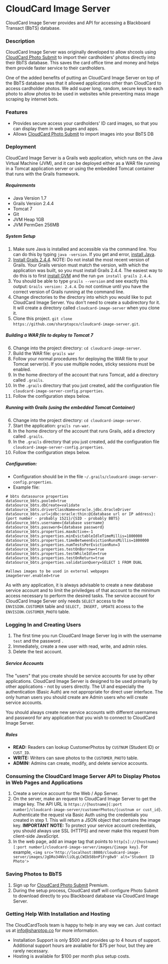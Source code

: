 # CloudCard Image Server

CloudCard Image Server provides and API for accessing a Blackboard Transact (BbTS) database.

### Description
CloudCard Image Server was originally developed to allow shcools using [CloudCard Photo Submit](http://start.cloudcardtools.com) to import their cardholders' photos directly into their BbTS database. This saves the card office time and money and helps them provide faster service to their cardholders.

One of the added benefits of putting an CloudCard Image Server on top of the BbTS database was that it allowed applications other than CloudCard to access cardholder photos. We add super long, random, secure keys to each photo to allow photos to be used in websites while preventing mass image scraping by internet bots. 

### Features
- Provides secure access your cardholders' ID card images, so that you can display them in web pages and apps.
- Allows [CloudCard Photo Submit](http://start.cloudcardtools.com) to import images into your BbTS DB

### Deployment
CloudCard Image Server is a Grails web application, which runs on the Java Virtual Machine (JVM), and it can be deployed either as a WAR file running in a Tomcat application server or using the embedded Tomcat container that runs with the Grails framework.

##### Requirements
- Java Version 1.7
- Grails Version 2.4.4
- Tomcat 7
- Git
- JVM Heap 1GB
- JVM PermGen 256MB

##### System Setup
1. Make sure Java is installed and accessible via the command line.  You can do this by typing `java -version`.  If you get and error, [install Java](http://docs.oracle.com/javase/7/docs/webnotes/install/).
2. [Install Grails 2.4.4](https://grails.org/download.html). NOTE: Do not install the most recent version of Grails.  Your Grails version must match the version, with which the application was built, so you must install Grails 2.4.4.  The easiest way to do this is to first [install GVM](http://gvmtool.net/) and the run `gvm install grails 2.4.4`.
3. You should be able to type `grails --version` and see exactly this output: `Grails version: 2.4.4`.  Do not continue until you have the correct version of Grails running at the command line.
4. Change directories to the directory into which you would like to put CloudCard Image Server.  You don't need to create a subdirectory for it.  It will create a directory called `cloudcard-image-server` when you clone it.
5. Clone this project. `git clone https://github.com/sharptopco/cloudcard-image-server.git`.

##### Building a WAR file to deploy to Tomcat 7
6. Change into the project directory: `cd cloudcard-image-server`.
7. Build the WAR file: `grails war`
8. Follow your normal procedures for deploying the WAR file to your Tomcat server(s).  If you use multiple nodes, sticky sessions must be enabled.
9. In the home directory of the account that runs Tomcat, add a directory called `.grails`.
10. In the `.grails` directory that you just created, add the configuration file `cloudcard-image-server-config.properties`.
11. Follow the configuration steps below.

##### Running with Grails (using the embedded Tomcat Container)
6. Change into the project directory: `cd cloudcard-image-server`.
7. Start the application: `grails run-war`.
8. In the home directory of the account that runs Grails, add a directory called `.grails`.
9. In the `.grails` directory that you just created, add the configuration file `cloudcard-image-server-config.properties`.
10. Follow the configuration steps below.

##### Configuration:
- Configuration should be in the file `~/.grails/cloudcard-image-server-config.properties`.
- Example file:

```
# bbts datasource properties
dataSource_bbts.pooled=true
dataSource_bbts.dbCreate=validate
dataSource_bbts.driverClassName=oracle.jdbc.OracleDriver
dataSource_bbts.url=jdbc:oracle:thin:@{database url or IP address}:{port number - probably 1521}/{SID - probably BBTS}
dataSource_bbts.username={database username}
dataSource_bbts.password={database password}
dataSource_bbts.properties.maxActive=-1
dataSource_bbts.properties.minEvictableIdleTimeMillis=1800000
dataSource_bbts.properties.timeBetweenEvictionRunsMillis=1800000
dataSource_bbts.properties.numTestsPerEvictionRun=3
dataSource_bbts.properties.testOnBorrow=true
dataSource_bbts.properties.testWhileIdle=true
dataSource_bbts.properties.testOnReturn=true
dataSource_bbts.properties.validationQuery=SELECT 1 FROM DUAL

#allows images to be used in external webpages
imageServer.enabled=true
```
As with any application, it is always advisable to create a new database service account and to limit the priviledges of that account to the minimum access necessary to perform the desired tasks.  The service account for CloudCard Image Server only needs `SELECT` access to the `ENVISION.CUSTOMER` table and `SELECT, INSERT, UPDATE` access to the `ENVISION.CUSTOMER_PHOTO` table.

### Logging In and Creating Users
1. The first time you run CloudCard Image Server log in with the username `test` and the password `.`
2. Immediately, create a new user with read, write, and admin roles.
3. Delete the test account.

##### Service Accounts
The "users" that you create should be service accounts for use by other applications.  CloudCard Image Server is designed to be used primarily by other applications - not by users directly.  The UI and especially the authentication (Basic Auth) are not appropriate for direct user interface.  The only human users you should create are Admin users who will create service accounts.

You should always create new service accounts with different usernames and password for any application that you wish to connect to CloudCard Image Server.

##### Roles
- **READ:** Readers can lookup CustomerPhotos by `CUSTNUM` (Student ID) or `CUST_ID`.
- **WRITE:** Writers can save photos to the `CUSTOMER_PHOTO` table.
- **ADMIN:** Admins can create, modify, and delete service accounts.

### Consuming the CloudCard Image Server API to Display Photos in Web Pages and Applications
1. Create a service account for the Web / App Server.
2. On the server, make an request to CloudCard Image Server to get the image key.  The API URL is `https://{hostname}[:port number]/cloudcard-image-server/customerPhotos/{custnum or cust_id}`.  Authenticate the request via Basic Auth using the credentials you created in step 1.  This will return a JSON object that contains the image key.  **IMPORTANT NOTE:** To protect your service account credentials, you should always use SSL (HTTPS) and never make this request from client-side JavaScript.
3. In the web page, add an image tag that points to `http[s]://{hostname}[:port number]/cloudcard-image-server/images/{image key}`. For example, `<img src='http://localhost:8080/cloudcard-image-server/images/JgDRo34NVcliOLgLCWIb58bnP1Frg8w9' alt='Student ID Photo'>`

### Saving Photos to BbTS
1. Sign up for [CloudCard Photo Submit](http://start.cloudcardtools.com) Premium.
2. During the setup process, CloudCard staff will configure Photo Submit to download directly to you Blackboard database via CloudCard Image Server.

### Getting Help With Installation and Hosting
The CloudCardTools team is happy to help in any way we can.  Just contact us at [info@sharptop.co](mailto:info@sharptop.co) for more information.
- Installation Support is only $500 and provides up to 4 hours of support.  Additional support hours are available for $75 per hour, but they are rarely necessary.
- Hosting is available for $100 per month plus setup costs.
